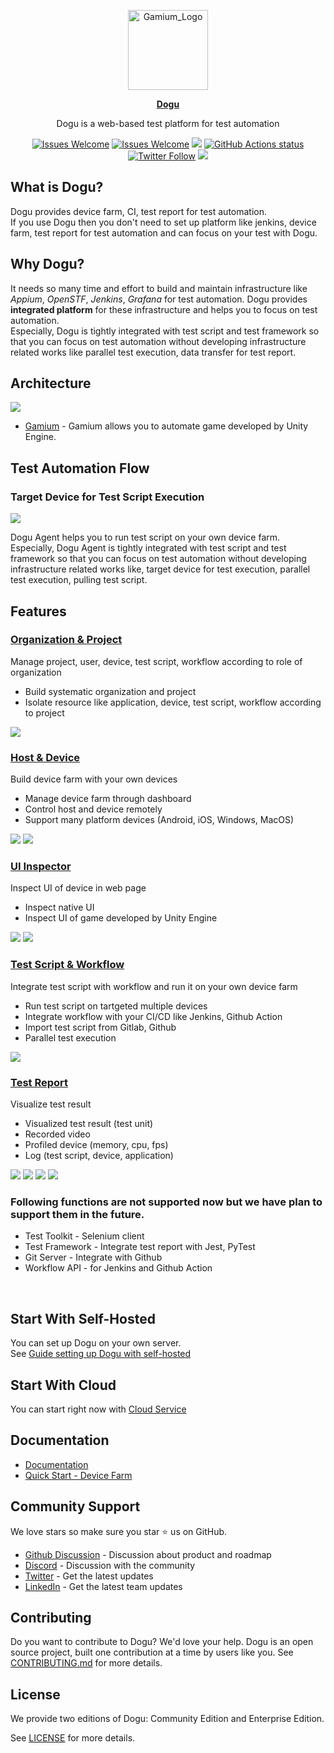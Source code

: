 <p align="center">
<img src=".github/resources/logo.png" width="128px" height="128px" title="Gamium_Logo"/>
</p>
<p align="center">
  <a href="https://dogutech.io"><b>Dogu</b></a>
</p>
<p align="center">
Dogu is a web-based test platform for test automation
</p>

<p align="center">
  <a href="https://github.com/dogu-team/dogu/issues"><img src="https://img.shields.io/badge/Issues-welcome-brightgreen.svg" alt="Issues Welcome"></a>
  <a href="https://github.com/dogu-team/dogu/discussions"><img src="https://img.shields.io/badge/Discussions-welcome-brightgreen.svg" alt="Issues Welcome"></a>
  <a href="https://github.com/dogu-team/dogu/pulse" alt="Activity"><img src="https://img.shields.io/github/commit-activity/m/dogu-team/dogu" /></a>
  <a href="https://github.com/dogu-team/dogu/actions/workflows/e2e.yml"><img src="https://github.com/dogu-team/dogu/actions/workflows/e2e.yml/badge.svg" alt="GitHub Actions status"></a>
  <a href="https://twitter.com/dogutechio"><img src="https://img.shields.io/twitter/follow/dogutechio.svg?style=social" alt="Twitter Follow" /></a>
  <a href="https://discord.gg/bVycd6Tu9g"><img src="https://dcbadge.vercel.app/api/server/bVycd6Tu9g?style=flat" /></a>
</p>

## What is Dogu?

Dogu provides device farm, CI, test report for test automation.  
If you use Dogu then you don't need to set up platform like jenkins, device farm, test report for test automation and can focus on your test with Dogu.

## Why Dogu?

It needs so many time and effort to build and maintain infrastructure like _Appium_, _OpenSTF_, _Jenkins_, _Grafana_ for test automation.
Dogu provides **integrated platform** for these infrastructure and helps you to focus on test automation.  
Especially, Dogu is tightly integrated with test script and test framework so that you can focus on test automation without developing infrastructure related works like parallel test execution, data transfer for test report.

## Architecture

<img src=".github/resources/architecture.png"/>

- [Gamium](https://github.com/dogu-team/gamium) - Gamium allows you to automate game developed by Unity Engine.

## Test Automation Flow

### Target Device for Test Script Execution

<img src=".github/resources/architecture-test-automation-flow.png"/>

Dogu Agent helps you to run test script on your own device farm. Especially, Dogu Agent is tightly integrated with test script and test framework so that you can focus on test automation without developing infrastructure related works like, target device for test execution, parallel test execution, pulling test script.

## Features

### [Organization & Project](https://docs.dogutech.io/organization-and-project/introduction)

Manage project, user, device, test script, workflow according to role of organization

- Build systematic organization and project
- Isolate resource like application, device, test script, workflow according to project

<img src=".github/resources/organization-member.png"/>

### [Host & Device](https://docs.dogutech.io/host-and-device/introduction)

Build device farm with your own devices

- Manage device farm through dashboard
- Control host and device remotely
- Support many platform devices (Android, iOS, Windows, MacOS)

<img src=".github/resources/device-android-streaming.gif"/>
<img src=".github/resources/device-ios-streaming.gif"/>

### [UI Inspector](https://docs.dogutech.io/host-and-device/device/streaming-and-remote-control/game-ui-inspector)

Inspect UI of device in web page

- Inspect native UI
- Inspect UI of game developed by Unity Engine

<img src=".github/resources/inspector-android.png" />
  <img src=".github/resources/inspector-unity.png" />

### [Test Script & Workflow](https://docs.dogutech.io/script-and-routine/introduction)

Integrate test script with workflow and run it on your own device farm

- Run test script on tartgeted multiple devices
- Integrate workflow with your CI/CD like Jenkins, Github Action
- Import test script from Gitlab, Github
- Parallel test execution

<img src=".github/resources/workflow-inside.png"/>

### [Test Report](https://docs.dogutech.io/script-and-routine/report)

Visualize test result

- Visualized test result (test unit)
- Recorded video
- Profiled device (memory, cpu, fps)
- Log (test script, device, application)

<img src=".github/resources/reporting-testing-profiling.png"/>
<img src=".github/resources/reporting-video.png"/>
<img src=".github/resources/reporting-visualization.png"/>
<img src=".github/resources/reporting-profiling.png"/>

<br/>

### Following functions are not supported now but we have plan to support them in the future.

- Test Toolkit - Selenium client
- Test Framework - Integrate test report with Jest, PyTest
- Git Server - Integrate with Github
- Workflow API - for Jenkins and Github Action

<br/>

## Start With Self-Hosted

You can set up Dogu on your own server.  
See [Guide setting up Dogu with self-hosted](https://docs.dogutech.io/self-hosted/get-started)

## Start With Cloud

You can start right now with [Cloud Service](https://dogutech.io)

## Documentation

- [Documentation](https://docs.dogutech.io)
- [Quick Start - Device Farm](https://docs.dogutech.io/get-started/device-farm)

## Community Support

We love stars so make sure you star ⭐ us on GitHub.

- [Github Discussion](https://github.com/dogu-team/dogu/discussions) - Discussion about product and roadmap
- [Discord](https://discord.gg/bVycd6Tu9g) - Discussion with the community
- [Twitter](https://twitter.com/dogutechio) - Get the latest updates
- [LinkedIn](https://www.linkedin.com/company/dogu-technologies) - Get the latest team updates

## Contributing

Do you want to contribute to Dogu? We'd love your help. Dogu is an open source project, built one contribution at a time by users like you.
See [CONTRIBUTING.md](CONTRIBUTING.md) for more details.

## License

We provide two editions of Dogu: Community Edition and Enterprise Edition.

See [LICENSE](LICENSE.md) for more details.
